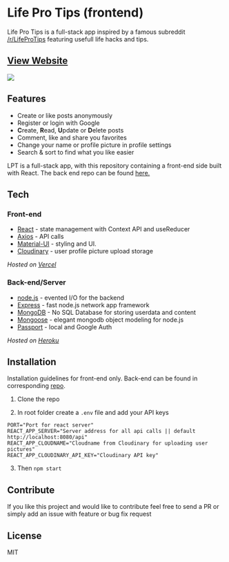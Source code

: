 # Life Pro Tips (frontend)

Life Pro Tips is a full-stack app inspired by a famous subreddit [/r/LifeProTips](https://www.reddit.com/r/LifeProTips/) featuring usefull life hacks and tips.

## [View Website](https://life-tips.shalkauskas.com/)

[![](https://res.cloudinary.com/dyj6lkekg/image/upload/c_scale,q_56,w_735/v1618511848/github/lpt.png)](https://life-tips.shalkauskas.com/)

## Features

- Create or like posts anonymously
- Register or login with Google
- **C**reate, **R**ead, **U**pdate or **D**elete posts
- Comment, like and share you favorites
- Change your name or profile picture in profile settings
- Search & sort to find what you like easier

LPT is a full-stack app, with this repository containing a front-end side built with React. The back end repo can be found [here.](https://github.com/shalkauskas/life-tips-server)

## Tech

### Front-end

- [React](https://reactjs.org/) - state management with Context API and useReducer
- [Axios](https://github.com/axios/axios) - API calls
- [Material-UI](https://material-ui.com/) - styling and UI.
- [Cloudinary](https://cloudinary.com/) - user profile picture upload storage

_Hosted on [Vercel](https://vercel.com/dashboard)_

### Back-end/Server

- [node.js](http://nodejs.org) - evented I/O for the backend
- [Express](http://expressjs.com) - fast node.js network app framework
- [MongoDB](https://www.mongodb.com/) - No SQL Database for storing userdata and content
- [Mongoose](https://mongoosejs.com/) - elegant mongodb object modeling for node.js
- [Passport](http://www.passportjs.org/) - local and Google Auth

_Hosted on [Heroku](https://www.heroku.com/)_

## Installation

Installation guidelines for front-end only.
Back-end can be found in corresponding [repo](https://github.com/shalkauskas/life-tips-server).

1. Clone the repo

2. In root folder create a `.env` file and add your API keys

```
PORT="Port for react server"
REACT_APP_SERVER="Server address for all api calls || default http://localhost:8080/api"
REACT_APP_CLOUDNAME="Cloudname from Cloudinary for uploading user pictures"
REACT_APP_CLOUDINARY_API_KEY="Cloudinary API key"
```

3. Then
   `npm start`

## Contribute

If you like this project and would like to contribute feel free to send a PR or simply add an issue with feature or bug fix request

## License

MIT
